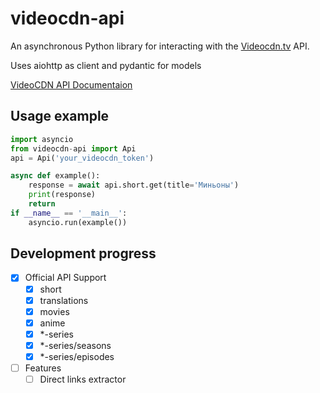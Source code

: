 # videocdn-api
An asynchronous Python library for interacting with the [Videocdn.tv](https://videocdn.tv) API.

Uses aiohttp as client and pydantic for models

[VideoCDN API Documentaion](https://videocdn.tv/docs/short)

## Usage example
```python
import asyncio
from videocdn-api import Api
api = Api('your_videocdn_token')

async def example():
    response = await api.short.get(title='Миньоны')
    print(response)
    return
if __name__ == '__main__':
    asyncio.run(example())
```

## Development progress
- [X] Official API Support 
    - [X] short
    - [X] translations
    - [X] movies
    - [X] anime
    - [X] \*-series
    - [X] \*-series/seasons
    - [X] \*-series/episodes
- [ ] Features
    - [ ] Direct links extractor
